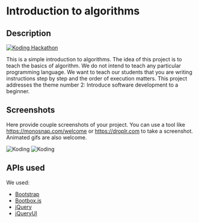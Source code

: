 # Introduction to algorithms



## Description

[![Koding Hackathon](/images/badge.png?raw=true "Koding Hackathon")](https://koding.com/Hackathon)

This is a simple introduction to algorithms. The idea of this project is to teach the basics of algorithm. We do not intend to teach any particular programming language. We want to teach our students that you are writing instructions step by step and the order of execution matters. This project addresses the theme number 2: Introduce software development to a beginner.

## Screenshots

Here provide couple screenshots of your project. You can use a tool like https://monosnap.com/welcome or https://droplr.com to take a screenshot. Animated gifs are also welcome.

![Koding](https://koding.com/a/site.landing/images/slideshow/2x/ss-terminal.png "Koding")
![Koding](https://koding.com/a/site.landing/images/slideshow/2x/ss-ide.png "Koding")

## APIs used

We used:
* [Bootstrap](http://getbootstrap.com/)
* [Bootbox.js](http://bootboxjs.com/)
* [jQuery](http://jquery.com/)
* [jQueryUI](http://jqueryui.com/)